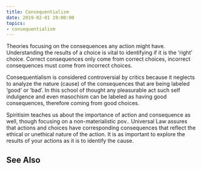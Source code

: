```yaml
---
title: Consequentialism
date: 2019-02-01 19:00:00
topics:
- consequentialism
---
```


Theories focusing on the consequences any action might have. Understanding the
results of a choice is vital to identifying if it is the ‘right’ choice. Correct
consequences only come from correct choices, incorrect consequences must come
from incorrect choices.

Consequentialism is considered controversial by critics because it neglects to
analyze the nature (cause) of the consequences that are being labeled ‘good’ or
‘bad’. In this school of thought any pleasurable act such self indulgence and
even masochism can be labeled as having good consequences, therefore coming from
good choices.

Spiritisim teaches us about the importance of action and consequence as well,
though focusing on a non-materialistic pov.. Universal Law assures that actions
and choices have corresponding consequences that reflect the ethical or
unethical nature of the action. It is as important to explore the results of
your actions as it is to identify the cause.

## See Also
